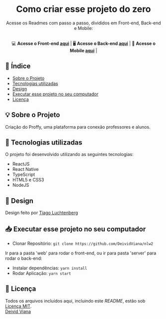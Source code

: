 <p align="center">
  <br><br>
</p>

<h1 align="center">Como criar esse projeto do zero</h1> 
<div align="center">
Acesse os Readmes com passo a passo, divididos em Front-end, Back-end e Mobile:  <br><br>

💻 **Acesse o Front-end [aqui](https://github.com/DeividViana/nlw2/tree/master/mobile)** | 
🖥 **Acesse o Back-end [aqui](https://github.com/DeividViana/nlw2/tree/master/server)** | 
📱 **Acesse o Mobile [aqui](https://github.com/DeividViana/nlw2/tree/master/mobile)** |
</div>


## 📑 Índice

- [Sobre o Projeto](#-sobre-o-projeto)
- [Tecnologias utilizadas](#-tecnologias-utilizadas)
- [Design](#-design)
- [Executar esse projeto no seu computador](#Executar-esse-projeto-no-seu-computador)
- [Licença](#-licença)

## 💡 Sobre o Projeto

Criação do Proffy, uma plataforma para conexão professores e alunos.

## 🚀 Tecnologias utilizadas

O projeto foi desenvolvido utilizando as seguintes tecnologias:

- ReactJS
- React Native
- TypeScript
- HTML5 e CSS3
- NodeJS

## 🎨 Design

Design feito por [Tiago Luchtenberg](https://www.instagram.com/tiagoluchtenberg/)


## 📥 Executar esse projeto no seu computador

- Clonar Repositório: `git clone https://github.com/DeividViana/nlw2`

Ir para a pasta 'web' para rodar o front-end, ou ir para pasta 'server' para rodar o back-end:

- Instalar dependências: `yarn install`
- Rodar Aplicação: `yarn start`


## 📖 Licença

Todos os arquivos incluídos aqui, incluindo este _README_, estão sob [Licença MIT](./LICENSE).<br>
[Deivid Viana](https://github.com/DeividViana)
